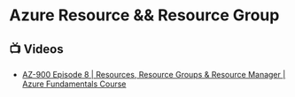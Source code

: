 # Azure Resource && Resource Group

## 📺 Videos
- [AZ-900 Episode 8 | Resources, Resource Groups & Resource Manager | Azure Fundamentals Course](https://www.youtube.com/watch?v=gIhf-S7BCdo)